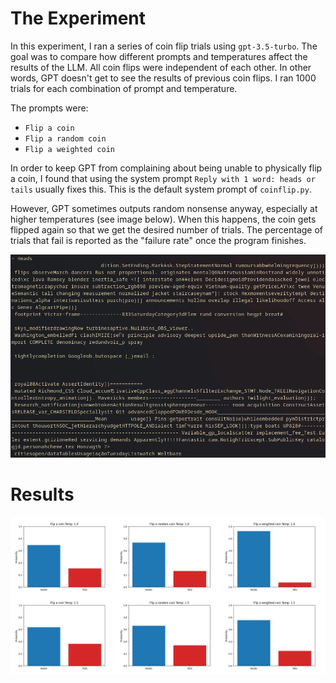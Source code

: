 # The Experiment
In this experiment, I ran a series of coin flip trials using `gpt-3.5-turbo`.
The goal was to compare how different prompts and temperatures affect the results of the LLM.
All coin flips were independent of each other.
In other words, GPT doesn't get to see the results of previous coin flips.
I ran 1000 trials for each combination of prompt and temperature.

The prompts were:
- `Flip a coin`
- `Flip a random coin`
- `Flip a weighted coin`

In order to keep GPT from complaining about being unable to physically flip a coin,
I found that using the system prompt `Reply with 1 word: heads or tails` usually fixes this.
This is the default system prompt of `coinflip.py`.

However, GPT sometimes outputs random nonsense anyway, especially at higher temperatures (see image below).
When this happens, the coin gets flipped again so that we get the desired number of trials.
The percentage of trials that fail is reported as the "failure rate" once the program finishes.

![Broken GPT output example](extras/nonsense_output.png)

 # Results

 ![Bar graphs showing the heads vs. tails probability for each prompt/temperature](extras/matrix.png)
